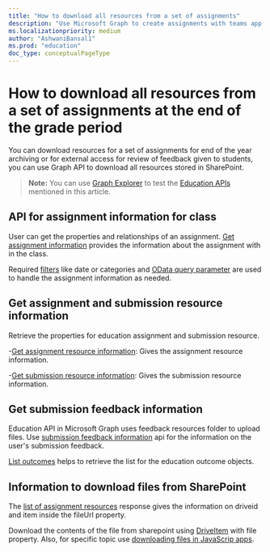 ```yaml
---
title: "How to download all resources from a set of assignments"
description: "Use Microsoft Graph to create assignments with teams app resource using your own application"
ms.localizationpriority: medium
author: "AshwaniBansal1"
ms.prod: "education"
doc_type: conceptualPageType
---
```


# How to download all resources from a set of assignments at the end of the grade period

You can download resources for a set of assignments for end of the year archiving or for external access for review of feedback given to students, you can use Graph API to download all resources stored in SharePoint.

> **Note:** You can use [Graph Explorer](https://developer.microsoft.com/en-us/graph/graph-explorer) to test the [Education APIs](https://learn.microsoft.com/en-us/graph/msgraph-onboarding-graphexplorer) mentioned in this article.

## API for assignment information for class

User can get the properties and relationships of an assignment. [Get assignment information](/graph/api/educationassignment-get) provides the information about the assignment with in the class.

Required [filters](/graph/query-parameters#filter-parameter) like date or categories and [OData query parameter](/graph/query-parameters) are used to handle the assignment information as needed.

## Get assignment and submission resource information

Retrieve the properties for education assignment and submission resource.

-[Get assignment resource information](/graph/api/educationassignmentresource-get): Gives the assignment resource information.

-[Get submission resource information](/graph/api/educationsubmissionresource-get): Gives the submission resource information.

## Get submission feedback information

Education API in Microsoft Graph uses feedback resources folder to upload files. Use [submission feedback information](/graph/education-upload-feedback-resource-overview) api for the information on the user's submission feedback.

[List outcomes](/graph/api/educationsubmission-list-outcomes) helps to retrieve the list for the education outcome objects.

## Information to download files from SharePoint

The [list of assignment resources](/graph/api/educationassignment-list-resources) response gives the information on driveid and item inside the fileUrl property.

Download the contents of the file from sharepoint using [DriveItem](/graph/api/driveitem-get-content) with file property. Also, for specific topic use [downloading files in JavaScrip apps](/graph/api/driveitem-get-content#downloading-files-in-javascript-apps).

